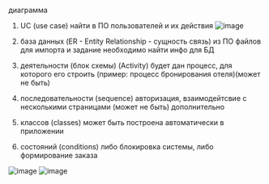 диаграмма
1. UC (use case)
найти в ПО пользователей и их действия
![image](https://github.com/Banstra/exam/assets/97594123/6538a667-9c23-4d6c-8927-215b45b1ef40)

2. база данных (ER - Entity Relationship - сущность связь) 
из ПО файлов для импорта и задание необходимо найти инфо для БД
3. деятельности (блок схемы) (Activity)
будет дан процесс, для которого его строить (пример: процесс бронирования отеля)(может не быть)
4. последовательности (sequence)
авторизация, взаимодейтсвие с несколькими страницами  (может не быть)
дополнительно
5. классов (classes) 
может быть построена автоматически в приложении
6. состояний (conditions)
либо блокировка системы, либо формирование заказа

![image](https://github.com/Banstra/exam/assets/97594123/28c01561-c446-4916-80dc-62ae7093314c)
![image](https://github.com/Banstra/exam/assets/97594123/a37debdb-da27-476b-9650-c401aea86f4d)
